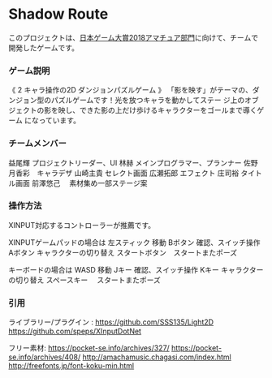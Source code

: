 # Shadow Route

このプロジェクトは、[日本ゲーム大賞2018アマチュア部門](http://awards.cesa.or.jp/cat/cat_03.html)に向けて、チームで開発したゲームです。

### ゲーム説明

《 2 キャラ操作の2D ダンジョンパズルゲーム 》
「影を映す」がテーマの、ダンジョン型のパズルゲームです！光を放つキャラを動かしてステー
ジ上のオブジェクトの影を映し、できた影の上だけ歩けるキャラクターをゴールまで導くゲーム
になっています。

### チームメンバー

益尾輝		プロジェクトリーダー、UI
林赫		メインプログラマー、プランナー
佐野月香彩　キャラデザ
山崎主貴	セレクト画面
広瀬拓郎	エフェクト
庄司裕		タイトル画面
前澤悠己　	素材集め一部ステージ案

### 操作方法

XINPUT対応するコントローラーが推薦です。

XINPUTゲームパッドの場合は
左スティック	移動
Bボタン			確認、スイッチ操作
Aボタン			キャラクターの切り替え
スタートボタン　スタートまたポーズ

キーボードの場合は
WASD			移動
Jキー			確認、スイッチ操作
Kキー			キャラクターの切り替え
スペースキー　	スタートまたポーズ

### 引用

ライブラリー/プラグイン :
https://github.com/SSS135/Light2D
https://github.com/speps/XInputDotNet

フリー素材:
https://pocket-se.info/archives/327/
https://pocket-se.info/archives/408/
http://amachamusic.chagasi.com/index.html
http://freefonts.jp/font-koku-min.html
